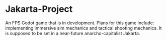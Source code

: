 # Jakarta-Project
An FPS Godot game that is in development. Plans for this game include: implementing immersive sim mechanics and tactical shooting mechanics. It is supposed to be set in a near-future anarcho-capitalist Jakarta.
